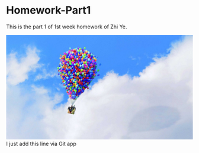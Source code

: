 # Homework-Part1

This is the part 1 of 1st week homework of Zhi Ye.

![](https://github.com/LeaveLeaves/Homework-Part1/raw/master/9.jpg)
I just add this line via Git app
